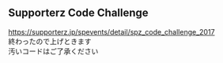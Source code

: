 ## Supporterz Code Challenge
https://supporterz.jp/spevents/detail/spz_code_challenge_2017  
終わったので上げときます  
汚いコードはご了承ください

